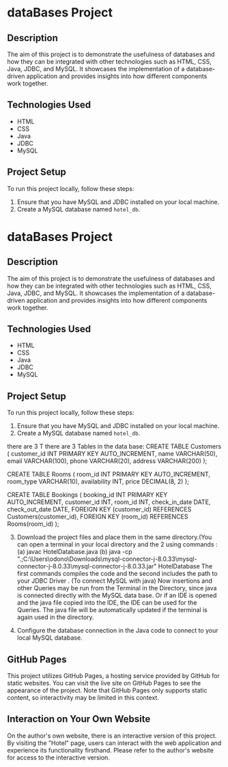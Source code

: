 # dataBases Project

## Description

The aim of this project is to demonstrate the usefulness of databases and how they can be integrated with other technologies such as HTML, CSS, Java, JDBC, and MySQL. It showcases the implementation of a database-driven application and provides insights into how different components work together.

## Technologies Used

- HTML
- CSS
- Java
- JDBC
- MySQL

## Project Setup

To run this project locally, follow these steps:

1. Ensure that you have MySQL and JDBC installed on your local machine.
2. Create a MySQL database named `hotel_db`.
# dataBases Project

## Description

The aim of this project is to demonstrate the usefulness of databases and how they can be integrated with other technologies such as HTML, CSS, Java, JDBC, and MySQL. It showcases the implementation of a database-driven application and provides insights into how different components work together.

## Technologies Used

- HTML
- CSS
- Java
- JDBC
- MySQL

## Project Setup

To run this project locally, follow these steps:

1. Ensure that you have MySQL and JDBC installed on your local machine.
2. Create a MySQL database named `hotel_db`.

there  are  3  T
there  are  3  Tables  in the data base: 
CREATE TABLE Customers (
  customer_id INT PRIMARY KEY AUTO_INCREMENT,
  name VARCHAR(50),
  email VARCHAR(100),
  phone VARCHAR(20),
  address VARCHAR(200)
);

CREATE TABLE Rooms (
  room_id INT PRIMARY KEY AUTO_INCREMENT,
  room_type VARCHAR(10),
  availability INT,
  price DECIMAL(8, 2)
);

CREATE TABLE Bookings (
  booking_id INT PRIMARY KEY AUTO_INCREMENT,
  customer_id INT,
  room_id INT,
  check_in_date DATE,
  check_out_date DATE,
  FOREIGN KEY (customer_id) REFERENCES Customers(customer_id),
  FOREIGN KEY (room_id) REFERENCES Rooms(room_id)
);




3. Download the project files and place them in the same directory.(You can open a terminal in your local directory and the 2 using commands :
   (a) javac HotelDatabase.java
   (b) java -cp ".;C:\Users\odono\Downloads\mysql-connector-j-8.0.33\mysql-connector-j-8.0.33\mysql-connector-j-8.0.33.jar" HotelDatabase
   The first commands compiles the code and the second includes the path to your JDBC Driver . (To connect MySQL with java)
   Now insertions and other Queries may be run from the Terminal in the Directory, since java is connected directly with the MySQL data base.
   Or if an IDE is opened and the java file copied into the IDE, the IDE can be used for the Queries. The java file will be automatically updated if the terminal is again used in the directory.

5. Configure the database connection in the Java code to connect to your local MySQL database.

## GitHub Pages

This project utilizes GitHub Pages, a hosting service provided by GitHub for static websites. You can visit the live site on GitHub Pages to see the appearance of the project. Note that GitHub Pages only supports static content, so interactivity may be limited in this context.

## Interaction on Your Own Website

On the author's own website, there is an interactive version of this project. By visiting the "Hotel" page, users can interact with the web application and experience its functionality firsthand. Please refer to the author's website for access to the interactive version.


